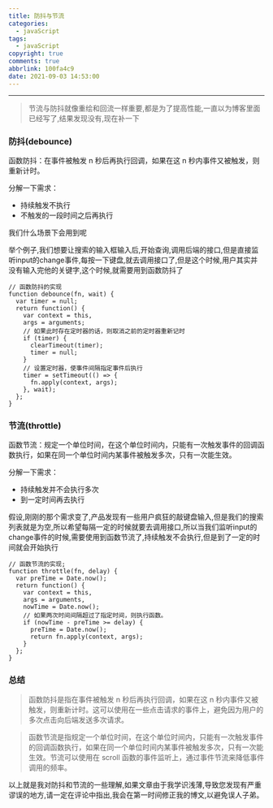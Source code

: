 ```yaml
---
title: 防抖与节流
categories:
  - javaScript
tags:
  - javaScript
copyright: true
comments: true
abbrlink: 100fa4c9
date: 2021-09-03 14:53:00
---
```


<hr style='filter:progid:DXImageTransform.Microsoft.Glow(color=#FF0000,strength=10)' color='#FF0000' size='1' />

> 节流与防抖就像重绘和回流一样重要,都是为了提高性能,一直以为博客里面已经写了,结果发现没有,现在补一下

<!--more-->

### 防抖(debounce)

函数防抖：在事件被触发 n 秒后再执行回调，如果在这 n 秒内事件又被触发，则重新计时。

分解一下需求：
* 持续触发不执行
* 不触发的一段时间之后再执行

我们什么场景下会用到呢

举个例子,我们想要让搜索的输入框输入后,开始查询,调用后端的接口,但是直接监听input的change事件,每按一下键盘,就去调用接口了,但是这个时候,用户其实并没有输入完他的关键字,这个时候,就需要用到函数防抖了

```
// 函数防抖的实现
function debounce(fn, wait) {
  var timer = null;
  return function() {
    var context = this,
    args = arguments;
    // 如果此时存在定时器的话，则取消之前的定时器重新记时
    if (timer) {
      clearTimeout(timer);
      timer = null;
    }
    // 设置定时器，使事件间隔指定事件后执行
    timer = setTimeout(() => {
      fn.apply(context, args);
    }, wait);
  };
}

```

### 节流(throttle)

函数节流：规定一个单位时间，在这个单位时间内，只能有一次触发事件的回调函数执行，如果在同一个单位时间内某事件被触发多次，只有一次能生效。

分解一下需求：
* 持续触发并不会执行多次
* 到一定时间再去执行

假设,刚刚的那个需求变了,产品发现有一些用户疯狂的敲键盘输入,但是我们的搜索列表就是为空,所以希望每隔一定的时候就要去调用接口,所以当我们监听input的change事件的时候,需要使用到函数节流了,持续触发不会执行,但是到了一定的时间就会开始执行

```
// 函数节流的实现;
function throttle(fn, delay) {
  var preTime = Date.now();
  return function() {
    var context = this,
    args = arguments,
    nowTime = Date.now();
    // 如果两次时间间隔超过了指定时间，则执行函数。
    if (nowTime - preTime >= delay) {
      preTime = Date.now();
      return fn.apply(context, args);
    }
  };
}
```

### 总结

> 函数防抖是指在事件被触发 n 秒后再执行回调，如果在这 n 秒内事件又被触发，则重新计时。这可以使用在一些点击请求的事件上，避免因为用户的多次点击向后端发送多次请求。

> 函数节流是指规定一个单位时间，在这个单位时间内，只能有一次触发事件的回调函数执行，如果在同一个单位时间内某事件被触发多次，只有一次能生效。节流可以使用在 scroll 函数的事件监听上，通过事件节流来降低事件调用的频率。

以上就是我对防抖和节流的一些理解,如果文章由于我学识浅薄,导致您发现有严重谬误的地方,请一定在评论中指出,我会在第一时间修正我的博文,以避免误人子弟。